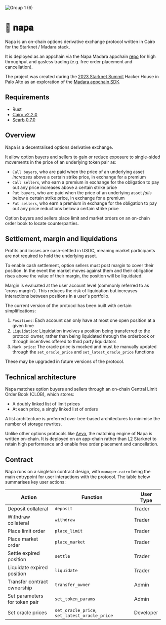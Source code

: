 ![Group 1 (6)](https://github.com/parketh/napa/assets/27808560/bcffd1dc-6797-4b59-8e04-841768a8f3ce)

# 🔆 𝐧𝐚𝐩𝐚
Napa is an on-chain options derivative exchange protocol written in Cairo for the Starknet / Madara stack.

It is deployed as an appchain via the Napa Madara appchain [repo](https://github.com/parketh/napa-appchain) for high throughput and gasless trading (e.g. free order placement and cancellation).

The project was created during the [2023 Starknet Summit](https://summit23.starknet.io/) Hacker House in Palo Alto as an exploration of the [Madara appchain SDK](https://github.com/keep-starknet-strange/madara).

## Requirements

- Rust
- [Cairo v2.2.0](https://github.com/starkware-libs/cairo)
- [Scarb 0.7.0](https://docs.swmansion.com/scarb/)

## Overview

Napa is a decentralised options derivative exchange. 

It allow option buyers and sellers to gain or reduce exposure to single-sided movements in the price of an underlying token pair as: 

- `Call buyers`, who are paid when the price of an underlying asset _increases_ above a certain strike price, in exchange for a premium
- `Call sellers`, who earn a premium in exchange for the obligation to pay out any price increases above a certain strike price
- `Put buyers`, who are paid when the price of an underlying asset _falls_ below a certain strike price, in exchange for a premium
- `Put sellers`, who earn a premium in exchange for the obligation to pay out any price reductions below a certain strike price

Option buyers and sellers place limit and market orders on an on-chain order book to locate counterparties.

## Settlement, margin and liquidations

Profits and losses are cash-settled in USDC, meaning market participants are not required to hold the underlying asset.

To enable cash settlement, option sellers must post margin to cover their position. In the event the market moves against them and their obligation rises above the value of their margin, the position will be liquidated.

Margin is evaluated at the user account level (commonly referred to as 'cross margin'). This reduces the risk of liquidation but increases interactions between positions in a user's portfolio.

The current version of the protocol has been built with certain simplifications:
1. `Positions`: Each account can only have at most one open position at a given time
2. `Liquidation`: Liquidation involves a position being transferred to the protocol owner, rather than being liquidated through the orderbook or through incentives offered to third party liquidators
3. `Mark price`: The oracle price is mocked and must be manually updated through the `set_oracle_price` and `set_latest_oracle_price` functions

These may be upgraded in future versions of the protocol.

## Technical architecture

Napa matches option buyers and sellers through an on-chain Central Limit Order Book (CLOB), which stores:
- A doubly linked list of limit prices
- At each price, a singly linked list of orders

A list architecture is preferred over tree-based architectures to minimise the number of storage rewrites.

Unlike other options protocols like [Aevo](https://www.aevo.xyz/), the matching engine of Napa is written on-chain. It is deployed on an app-chain rather than L2 Starknet to retain high performance and enable free order placement and cancellation.

## Contract

Napa runs on a singleton contract design, with `manager.cairo` being the main entrypoint for user interactions with the protocol. The table below summarises key user actions:

| Action  | Function | User Type |
| ------------- | ------------- | ------------- | 
| Deposit collateral  | `deposit`  | Trader |
| Withdraw collateral  | `withdraw`  | Trader |
| Place limit order  | `place_limit`  | Trader |
| Place market order  | `place_market`  | Trader |
| Settle expired position | `settle`  | Trader |
| Liquidate expired position | `liquidate`  | Trader |
| Transfer contract ownership | `transfer_owner`  | Admin |
| Set parameters for token pair | `set_token_params`  | Admin |
| Set oracle prices | `set_oracle_price`, `set_latest_oracle_price` | Developer |
